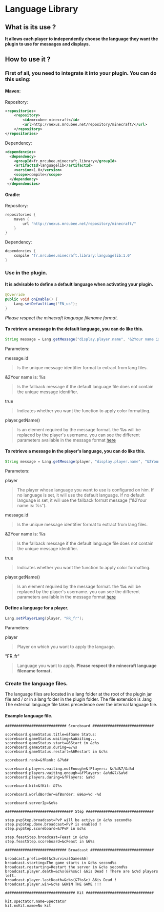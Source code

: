 # Language Library

## What is its use ?
**It allows each player to independently choose the language they want the plugin to use for messages and displays.**

## How to use it ?
### First of all, you need to integrate it into your plugin. You can do this using:

#### Maven:
Repository:
```xml
<repositories>
    <repository>
        <id>mrcubee-minecraft</id>
        <url>http://nexus.mrcubee.net/repository/minecraft/</url>
    </repository>
</repositories>
```
Dependency:
```xml
<dependencies>  
  <dependency>
    <groupId>fr.mrcubee.minecraft.library</groupId>  
    <artifactId>languagelib</artifactId>  
    <version>1.0</version>  
    <scope>compile</scope>  
  </dependency>
 </dependencies>
```
#### Gradle:
Repository:
```groovy
repositories {
    maven {
        url "http://nexus.mrcubee.net/repository/minecraft/"
    }
}
```
Dependency:
```groovy
dependencies {
    compile 'fr.mrcubee.minecraft.library:languagelib:1.0'
}
```
### Use in the plugin.
#### It is advisable to define a default language when activating your plugin.
```java
@Override  
public void onEnable() {  
    Lang.setDefaultLang("EN_us");  
}
```
*Please respect the minecraft language filename format.*
#### To retrieve a message in the default language, you can do like this.
```java
String message = Lang.getMessage("display.player.name", "&2Your name is: %s", true, player.getName());
```
Parameters:

message.id
> Is the unique message identifier format to extract from lang files.

&2Your name is: %s
> Is the fallback message if the default language file does not contain the unique message identifier.

true
> Indicates whether you want the function to apply color formatting.

player.getName()
> Is an element required by the message format. the **%s** will be replaced by the player's username.
> you can see the different parameters available in the message format [here](https://www.javatpoint.com/java-string-format)
#### To retrieve a message in the player's language, you can do like this.
```java
String message = Lang.getMessage(player, "display.player.name", "&2Your name is: %s", true, player.getName());
```
Parameters:

player
> The player whose language you want to use is configured on him. If no language is set, it will use the default language. If no default language is set, it will use the fallback format message ("&2Your name is: %s").


message.id
> Is the unique message identifier format to extract from lang files.

&2Your name is: %s
> Is the fallback message if the default language file does not contain the unique message identifier.

true
> Indicates whether you want the function to apply color formatting.

player.getName()
> Is an element required by the message format. the **%s** will be replaced by the player's username.
> you can see the different parameters available in the message format [here](https://www.javatpoint.com/java-string-format)
#### Define a language for a player.

```java
Lang.setPlayerLang(player, "FR_fr");
```
Parameters:

player
> Player on which you want to apply the language.

"FR_fr"
>Language you want to apply.
>**Please respect the minecraft language filename format.**

### Create the language files.
The language files are located in a lang folder at the root of the plugin jar file and / or in a lang folder in the plugin folder. The file extension is .lang
The external language file takes precedence over the internal language file.

#### Example language file.
```properties
############################ Scoreboard ############################  

scoreboard.gameStatus.title=&fGame Status:  
scoreboard.gameStatus.waiting=&aWaiting...  
scoreboard.gameStatus.start=&6Start in &c%s  
scoreboard.gameStatus.during=&7%s  
scoreboard.gameStatus.restart=&6Restart in &c%s  

scoreboard.rank=&fRank: &7%d#  

scoreboard.players.waiting.notEnough=&fPlayers: &c%d&7/&a%d  
scoreboard.players.waiting.enough=&fPlayers: &a%d&7/&a%d  
scoreboard.players.during=&fPlayers: &a%d  

scoreboard.kit=&fKit: &7%s  

scoreboard.worldBorder=&fBorder: &9&o+%d -%d  

scoreboard.serverIp=&e%s  

############################### Step ###############################  

step.pvpStep.broadcast=PvP will be active in &c%s second%s  
step.pvpStep.done.broadcast=PvP is enabled !  
step.pvpStep.scoreboard=&7PvP in &c%s  

step.feastStep.broadcast=Feast in &c%s  
step.feastStep.scoreboard=&cFeast in &6%s  

############################ Broadcast #############################  

broadcast.prefix=&6[&cSurvivalGames&6]  
broadcast.starting=The game starts in &c%s second%s  
broadcast.restarting=Restart the server in &c%s second%s  
broadcast.player.death=&c%s(&7%s&c) &6is Dead ! There are &c%d players left.  
broadcast.player.lastDeath=&c%s(&7%s&c) &6is Dead !  
broadcast.player.win=&c%s &6WIN THE GAME !!!  

################################ Kit ###############################  

kit.spectator.name=Spectator  
kit.noKit.name=No kit
```